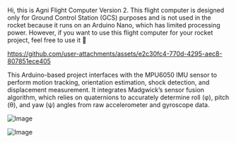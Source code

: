 
Hi, this is Agni Flight Computer Version 2. This flight computer is designed only for Ground Control Station (GCS) purposes and is not used in the rocket because it runs on an Arduino Nano, which has limited processing power. However, if you want to use this flight computer for your rocket project, feel free to use it 🚀


https://github.com/user-attachments/assets/e2c30fc4-770d-4295-aec8-807851ece405


This Arduino-based project interfaces with the MPU6050 IMU sensor to perform motion tracking, orientation estimation, shock detection, and displacement measurement. It integrates Madgwick’s sensor fusion algorithm, which relies on quaternions to accurately determine roll (φ), pitch (θ), and yaw (ψ) angles from raw accelerometer and gyroscope data.



![Image](https://github.com/user-attachments/assets/806f6656-7732-4c62-aef4-8b691b7bf2f5)


![Image](https://github.com/user-attachments/assets/e2ef9f01-2d2e-4c77-a882-bb957035c3e4)
